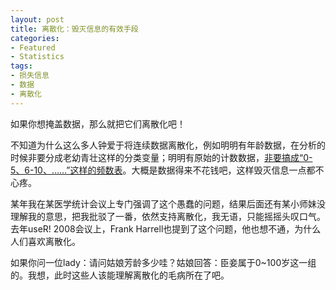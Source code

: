 ```yaml
---
layout: post
title: 离散化：毁灭信息的有效手段
categories:
- Featured
- Statistics
tags:
- 损失信息
- 数据
- 离散化
---
```


如果你想掩盖数据，那么就把它们离散化吧！

不知道为什么这么多人钟爱于将连续数据离散化，例如明明有年龄数据，在分析的时候非要分成老幼青壮这样的分类变量；明明有原始的计数数据，[非要搞成“0-5、6-10、……”这样的频数表](http://cos.name/bbs/read.php?tid=14225)。大概是数据得来不花钱吧，这样毁灭信息一点都不心疼。

某年我在某医学统计会议上专门强调了这个愚蠢的问题，结果后面还有某小师妹没理解我的意思，把我批驳了一番，依然支持离散化，我无语，只能摇摇头叹口气。去年useR! 2008会议上，Frank Harrell也提到了这个问题，他也想不通，为什么人们喜欢离散化。

如果你问一位lady：请问姑娘芳龄多少哇？姑娘回答：臣妾属于0~100岁这一组的。我想，此时这些人该能理解离散化的毛病所在了吧。
